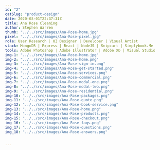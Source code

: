 ```yaml
---
id: "2"
catSlug: "product-design"
date: 2020-08-01T22:37:31Z
title: Ana Rose Cleaning
author: Stephen Warren
thumb: "../../src/images/Ana-Rose-home.jpg"
pixel: "../../src/images/Ana-Rose-pixel.jpg"
role: User Research | UI Designer | Developer | Visual Artist
stack: MongoDB | Express | React | NodeJS | Snipcart | Simplybook.Me
tools: Adobe Photoshop | Adobe Illustrator | Adobe XD | Visual Studio
img-1: "../../src/images/Ana-Rose-home.jpg"
img-2: "../../src/images/Ana-Rose-home.png"
img-3: "../../src/images/Ana-Rose-sign-in.png"
img-4: "../../src/images/Ana-Rose-get-started.png"
img-5: "../../src/images/Ana-Rose-services.png"
img-6: "../../src/images/Ana-Rose-commercial.png"
img-7: "../../src/images/Ana-Rose-modal-one.png"
img-8: "../../src/images/Ana-Rose-modal-two.png"
img-9: "../../src/images/Ana-Rose-residential.png"
img-10: "../../src/images/Ana-Rose-packages.png"
img-11: "../../src/images/Ana-Rose-quote.png"
img-12: "../../src/images/Ana-Rose-book-service.png"
img-13: "../../src/images/Ana-Rose-home.png"
img-14: "../../src/images/Ana-Rose-products.png"
img-15: "../../src/images/Ana-Rose-checkout.png"
img-16: "../../src/images/Ana-Rose-faqs.png"
img_17: "../../src/images/Ana-Rose-questions.png"
img_18: "../../src/images/Ana-Rose-answers.png"


---
```


